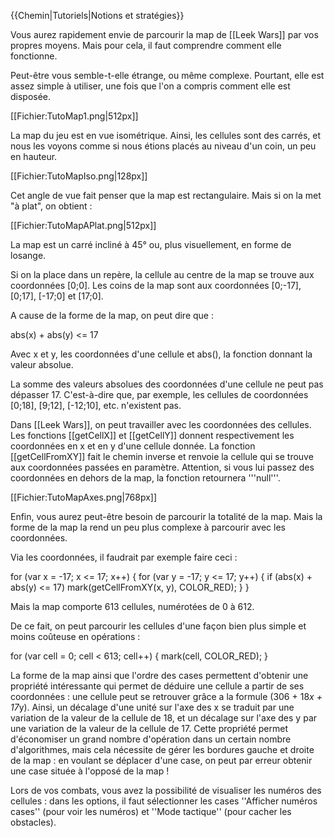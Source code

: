 {{Chemin|Tutoriels|Notions et stratégies}}

Vous aurez rapidement envie de parcourir la map de [[Leek Wars]] par vos propres moyens. Mais pour cela, il faut comprendre comment elle fonctionne.

Peut-être vous semble-t-elle étrange, ou même complexe. Pourtant, elle est assez simple à utiliser, une fois que l'on a compris comment elle est disposée.

[[Fichier:TutoMap1.png|512px]]


La map du jeu est en vue isométrique. Ainsi, les cellules sont des carrés, et nous les voyons comme si nous étions placés au niveau d'un coin, un peu en hauteur.

[[Fichier:TutoMapIso.png|128px]]


Cet angle de vue fait penser que la map est rectangulaire. Mais si on la met "à plat", on obtient :

[[Fichier:TutoMapAPlat.png|512px]]


La map est un carré incliné à 45° ou, plus visuellement, en forme de losange.

Si on la place dans un repère, la cellule au centre de la map se trouve aux coordonnées [0;0]. Les coins de la map sont aux coordonnées [0;-17], [0;17], [-17;0] et [17;0].

A cause de la forme de la map, on peut dire que  :

<syntaxhighlight>
abs(x) + abs(y) <= 17
</syntaxhighlight>

Avec x et y, les coordonnées d'une cellule et abs(), la fonction donnant la valeur absolue.

La somme des valeurs absolues des coordonnées d'une cellule ne peut pas dépasser 17. C'est-à-dire que, par exemple, les cellules de coordonnées [0;18], [9;12], [-12;10], etc. n'existent pas.

Dans [[Leek Wars]], on peut travailler avec les coordonnées des cellules. Les fonctions [[getCellX]] et [[getCellY]] donnent respectivement les coordonnées en x et en y d'une cellule donnée. La fonction [[getCellFromXY]] fait le chemin inverse et renvoie la cellule qui se trouve aux coordonnées passées en paramètre.
Attention, si vous lui passez des coordonnées en dehors de la map, la fonction retournera '''null'''.

[[Fichier:TutoMapAxes.png|768px]]


Enfin, vous aurez peut-être besoin de parcourir la totalité de la map. Mais la forme de la map la rend un peu plus complexe à parcourir avec les coordonnées.

Via les coordonnées, il faudrait par exemple faire ceci :

<syntaxhighlight>
for (var x = -17; x <= 17; x++) {
    for (var y = -17; y <= 17; y++) {
        if (abs(x) + abs(y) <= 17) mark(getCellFromXY(x, y), COLOR_RED);
    }
}
</syntaxhighlight>

Mais la map comporte 613 cellules, numérotées de 0 à 612.

De ce fait, on peut parcourir les cellules d'une façon bien plus simple et moins coûteuse en opérations :

<syntaxhighlight>
for (var cell = 0; cell < 613; cell++) {
    mark(cell, COLOR_RED);
}
</syntaxhighlight>

La forme de la map ainsi que l'ordre des cases permettent d'obtenir une propriété intéressante qui permet de déduire une cellule a partir de ses coordonnées : une cellule peut se retrouver grâce a la formule (306 + 18*x + 17*y). Ainsi, un décalage d'une unité sur l'axe des x se traduit par une variation de la valeur de la cellule de 18, et un décalage sur l'axe des y par une variation de la valeur de la cellule de 17.
Cette propriété permet d'économiser un grand nombre d'opération dans un certain nombre d'algorithmes, mais cela nécessite de gérer les bordures gauche et droite de la map : en voulant se déplacer d'une case, on peut par erreur obtenir une case située à l'opposé de la map !

Lors de vos combats, vous avez la possibilité de visualiser les numéros des cellules : dans les options, il faut sélectionner les cases ''Afficher numéros cases'' (pour voir les numéros) et ''Mode tactique'' (pour cacher les obstacles).

